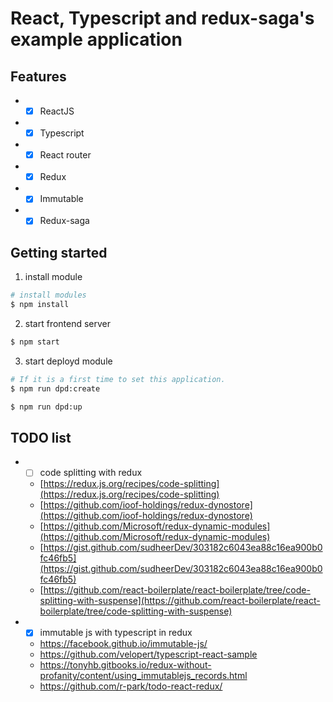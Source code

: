 # React, Typescript and redux-saga's example application

## Features
- * [x] ReactJS 
- * [x] Typescript 
- * [x] React router
- * [x] Redux 
- * [x] Immutable 
- * [x] Redux-saga

## Getting started
1. install module
```bash
# install modules
$ npm install
```

2. start frontend server
```bash
$ npm start
```

3. start deployd module
```bash
# If it is a first time to set this application.
$ npm run dpd:create

$ npm run dpd:up
```

## TODO list
- * [ ] code splitting with redux
  - [https://redux.js.org/recipes/code-splitting](https://redux.js.org/recipes/code-splitting)
  - [https://github.com/ioof-holdings/redux-dynostore](https://github.com/ioof-holdings/redux-dynostore)
  - [https://github.com/Microsoft/redux-dynamic-modules](https://github.com/Microsoft/redux-dynamic-modules)
  - [https://gist.github.com/sudheerDev/303182c6043ea88c16ea900b0fc46fb5](https://gist.github.com/sudheerDev/303182c6043ea88c16ea900b0fc46fb5)
  - [https://github.com/react-boilerplate/react-boilerplate/tree/code-splitting-with-suspense](https://github.com/react-boilerplate/react-boilerplate/tree/code-splitting-with-suspense)
 
- * [x] immutable js with typescript in redux
  - https://facebook.github.io/immutable-js/
  - https://github.com/velopert/typescript-react-sample
  - https://tonyhb.gitbooks.io/redux-without-profanity/content/using_immutablejs_records.html
  - https://github.com/r-park/todo-react-redux/

